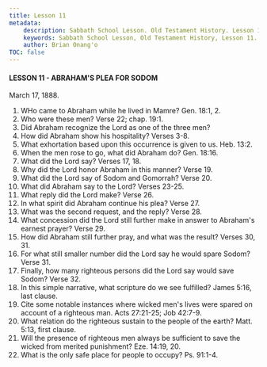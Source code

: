 ```yaml
---
title: Lesson 11
metadata:
    description: Sabbath School Lesson. Old Testament History. Lesson 11. March 17, 1888. Abraham's plea for Sodom. 
    keywords: Sabbath School Lesson, Old Testament History, Lesson 11. March 17, 1888, Abraham's plea for Sodom.
    author: Brian Onang'o
TOC: false
---
```


#### LESSON 11 - ABRAHAM'S PLEA FOR SODOM

March 17, 1888.

1. WHo came to Abraham while he lived in Mamre? Gen. 18:1, 2.
2. Who were these men? Verse 22; chap. 19:1.
3. Did Abraham recognize the Lord as one of the three men?
4. How did Abraham show his hospitality? Verses 3-8.
5. What exhortation based upon this occurrence is given to us. Heb. 13:2.
6. When the men rose to go, what did Abraham do? Gen. 18:16.
7. What did the Lord say? Verses 17, 18.
8. Why did the Lord honor Abraham in this manner? Verse 19.
9. What did the Lord say of Sodom and Gomorrah? Verse 20.
10. What did Abraham say to the Lord? Verses 23-25.
11. What reply did the Lord make? Verse 26.
12. In what spirit did Abraham continue his plea? Verse 27.
13. What was the second request, and the reply? Verse 28.
14. What concession did the Lord still further make in answer to Abraham's earnest prayer? Verse 29.
15. How did Abraham still further pray, and what was the result? Verses 30, 31.
16. For what still smaller number did the Lord say he would spare Sodom? Verse 31.
17. Finally, how many righteous persons did the Lord say would save Sodom? Verse 32.
18. In this simple narrative, what scripture do we see fulfilled? James 5:16, last clause.
19. Cite some notable instances where wicked men's lives were spared on account of a righteous man. Acts 27:21-25; Job 42:7-9.
20. What relation do the righteous sustain to the people of the earth? Matt. 5:13, first clause.
21. Will the presence of righteous men always be sufficient to save the wicked from merited punishment? Eze. 14:19, 20.
22. What is the only safe place for people to occupy? Ps. 91:1-4.
